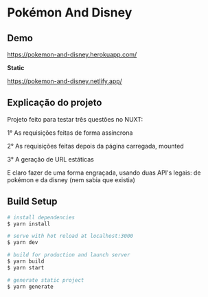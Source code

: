 # Pokémon And Disney

## Demo

https://pokemon-and-disney.herokuapp.com/

**Static**

https://pokemon-and-disney.netlify.app/

## Explicação do projeto
Projeto feito para testar três questões no NUXT: 

1° As requisições feitas de forma assíncrona

2° As requisições feitas depois da página carregada, mounted

3° A geração de URL estáticas

E claro fazer de uma forma engraçada, usando duas API's legais: de pokémon e da disney (nem sabia que existia)

## Build Setup

```bash
# install dependencies
$ yarn install

# serve with hot reload at localhost:3000
$ yarn dev

# build for production and launch server
$ yarn build
$ yarn start

# generate static project
$ yarn generate
```
